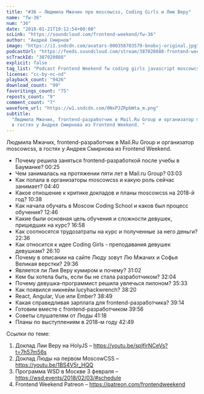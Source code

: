 ```yaml
---
title: "#36 – Людмила Мжачих про moscowcss, Coding Girls и Лию Веру"
name: "fw-36"
num: "36"
date: "2018-01-21T19:12:54+00:00"
scLink: "https://soundcloud.com/frontend-weekend/fw-36"
author: "Андрей Смирнов"
image: "https://i1.sndcdn.com/avatars-000358703579-bnobxj-original.jpg"
podcastUrl: "https://feeds.soundcloud.com/stream/387020888-frontend-weekend-fw-36.m4a"
scTrackId: "387020888"
explicit: false
tag_list: "Podcast Frontend Weekend fw coding girls javascript moscowcss"
license: "cc-by-nc-nd"
playback_count: "9426"
download_count: "99"
favoritings_count: "75"
reposts_count: "9"
comment_count: "7"
waveform_url: "https://w1.sndcdn.com/0NxPJZRpbWta_m.png"
subtitle:
  "Людмила Мжачих, frontend-разработчик в Mail.Ru Group и организатор moscowcss,
  в гостях у Андрея Смирнова из Frontend Weekend. "
---
```


Людмила Мжачих, frontend-разработчик в Mail.Ru Group и организатор moscowcss, в
гостях у Андрея Смирнова из Frontend Weekend.

- Почему решила заняться frontend-разработкой после учебы в Бауманке?
  <timecode sec="25">00:25</timecode>
- Чем занималась на протяжении пяти лет в Mail.ru Group?
  <timecode sec="183">03:03</timecode>
- Как попала в организаторы moscowcss и какую роль сейчас занимает?
  <timecode sec="280">04:40</timecode>
- Какое отношение к критике докладов и планы moscowcss на 2018-й год?
  <timecode sec="638">10:38</timecode>
- Как начала обучать в Moscow Coding School и каков был процесс обучения?
  <timecode sec="766">12:46</timecode>
- Какие были основная цель обучения и сложности девушек, пришедших на курс?
  <timecode sec="1018">16:58</timecode>
- Как соотносятся трудозатраты на курс и полученные за него деньги?
  <timecode sec="1356">22:36</timecode>
- Как относится к идее Coding Girls - преподавания девушек девушкам?
  <timecode sec="1570">26:10</timecode>
- Почему в описании на сайте Люду зовут Лю Мжачих и Софья Великая верстки?
  <timecode sec="1776">29:36</timecode>
- Является ли Лия Веру кумиром и почему? <timecode sec="1862">31:02</timecode>
- Кем бы хотела быть, если бы не стала разработчиком?
  <timecode sec="1924">32:04</timecode>
- Почему девушка-программист решила увлечься пилоном?
  <timecode sec="2133">35:33</timecode>
- Как появился никнейм lucyhackwrench? <timecode sec="2300">38:20</timecode>
- React, Angular, Vue или Ember? <timecode sec="2329">38:49</timecode>
- Какая справедливая зарплата для frontend-разработчика?
  <timecode sec="2354">39:14</timecode>
- Готовим вместе с frontend-разработчиком <timecode sec="2396">39:56</timecode>
- Советы слушателям от Люды <timecode sec="2478">41:18</timecode>
- Планы по выступлениям в 2018-м году <timecode sec="2569">42:49</timecode>

Ссылки по теме:

1. Доклад Лии Веру на HolyJS – <https://youtu.be/spIfirNCeVs?t=7h57m56s>
2. Доклад Люды на первом MoscowCSS – <https://youtu.be/1BS4V5r_HQQ>
3. Программа WSD в Москве 3 февраля – <https://wsd.events/2018/02/03/#schedule>
4. Frontend Weekend Patreon – <https://patreon.com/frontendweekend>
